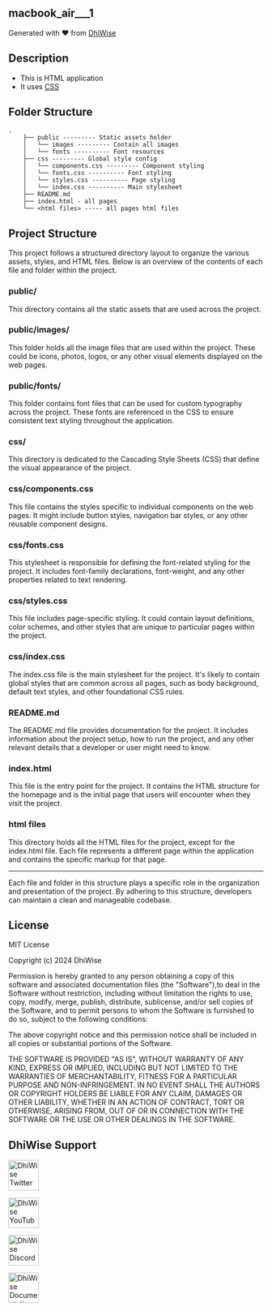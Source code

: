 ## macbook_air\_\_\_1

Generated with ❤️ from [DhiWise](https://www.dhiwise.com)

## Description

- This is HTML application
- It uses [CSS](https://developer.mozilla.org/en-US/docs/Web/CSS)

## Folder Structure

```
.
    ├── public --------- Static assets holder
    │   └── images --------- Contain all images
    │   └── fonts ---------- Font resources
    ├── css --------- Global style config
    │   └── components.css --------- Component styling
    │   └── fonts.css ---------- Font styling
    │   └── styles.css ---------- Page styling
    │   └── index.css ---------- Main stylesheet
    ├── README.md
    ├── index.html - all pages
    └── <html files> ----- all pages html files
```

## Project Structure

This project follows a structured directory layout to organize the various assets, styles, and HTML files. Below is an overview of the contents of each file and folder within the project.

### public/

This directory contains all the static assets that are used across the project.

### public/images/

This folder holds all the image files that are used within the project. These could be icons, photos, logos, or any other visual elements displayed on the web pages.

### public/fonts/

This folder contains font files that can be used for custom typography across the project. These fonts are referenced in the CSS to ensure consistent text styling throughout the application.

### css/

This directory is dedicated to the Cascading Style Sheets (CSS) that define the visual appearance of the project.

### css/components.css

This file contains the styles specific to individual components on the web pages. It might include button styles, navigation bar styles, or any other reusable component designs.

### css/fonts.css

This stylesheet is responsible for defining the font-related styling for the project. It includes font-family declarations, font-weight, and any other properties related to text rendering.

### css/styles.css

This file includes page-specific styling. It could contain layout definitions, color schemes, and other styles that are unique to particular pages within the project.

### css/index.css

The index.css file is the main stylesheet for the project. It's likely to contain global styles that are common across all pages, such as body background, default text styles, and other foundational CSS rules.

### README.md

The README.md file provides documentation for the project. It includes information about the project setup, how to run the project, and any other relevant details that a developer or user might need to know.

### index.html

This file is the entry point for the project. It contains the HTML structure for the homepage and is the initial page that users will encounter when they visit the project.

### html files

This directory holds all the HTML files for the project, except for the index.html file. Each file represents a different page within the application and contains the specific markup for that page.

---

Each file and folder in this structure plays a specific role in the organization and presentation of the project. By adhering to this structure, developers can maintain a clean and manageable codebase.

## License

MIT License

Copyright (c) 2024 DhiWise

Permission is hereby granted to any person obtaining a copy of this software and associated documentation files (the "Software"),to deal in the Software without restriction, including without limitation the rights to use, copy, modify, merge, publish, distribute, sublicense, and/or sell copies of the Software, and to permit persons to whom the Software is furnished to do so, subject to the following conditions:

The above copyright notice and this permission notice shall be included in all copies or substantial portions of the Software.

THE SOFTWARE IS PROVIDED "AS IS", WITHOUT WARRANTY OF ANY KIND, EXPRESS OR IMPLIED, INCLUDING BUT NOT LIMITED TO THE WARRANTIES OF MERCHANTABILITY, FITNESS FOR A PARTICULAR PURPOSE AND NON-INFRINGEMENT. IN NO EVENT SHALL THE AUTHORS OR COPYRIGHT HOLDERS BE LIABLE FOR ANY CLAIM, DAMAGES OR OTHER LIABILITY, WHETHER IN AN ACTION OF CONTRACT, TORT OR OTHERWISE, ARISING FROM, OUT OF OR IN CONNECTION WITH THE SOFTWARE OR THE USE OR OTHER DEALINGS IN THE SOFTWARE.

## DhiWise Support

<a href="https://twitter.com/dhiwise"><img src="https://user-images.githubusercontent.com/35039342/55471524-8e24cb00-5627-11e9-9389-58f3d4419153.png" width="60" alt="DhiWise Twitter"></a>

<a href="https://www.youtube.com/c/DhiWise"><img src="https://cdn.vox-cdn.com/thumbor/0kpe316UpZWk53iw3bOLoJfF6hI=/0x0:1680x1050/1400x1400/filters:focal(706x391:974x659):format(gif)/cdn.vox-cdn.com/uploads/chorus_image/image/56414325/YTLogo_old_new_animation.0.gif" width="60" alt="DhiWise YouTube"></a>

<a href="https://discord.gg/dhiwise-878500942604038215"><img src="https://user-images.githubusercontent.com/47489894/183043664-b01aac56-0372-458a-bde9-3f2a6bded21b.png" width="60" alt="DhiWise Discord"></a>

<a href="https://docs.dhiwise.com/docs/react/intro"><img src="https://global-uploads.webflow.com/618e36726d3c0f19c9284e56/62383865d5477f2e4f6b6e2e_main-monogram-p-500.png" width="60" alt="DhiWise Documentation"></a>
